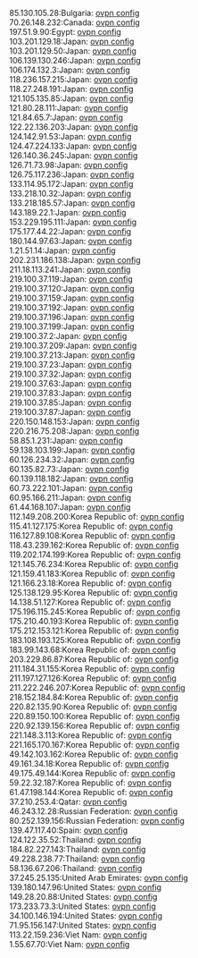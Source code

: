 85.130.105.28:Bulgaria: [ovpn config](vpn/85_130_105_28.ovpn)  
70.26.148.232:Canada: [ovpn config](vpn/70_26_148_232.ovpn)  
197.51.9.90:Egypt: [ovpn config](vpn/197_51_9_90.ovpn)  
103.201.129.18:Japan: [ovpn config](vpn/103_201_129_18.ovpn)  
103.201.129.50:Japan: [ovpn config](vpn/103_201_129_50.ovpn)  
106.139.130.246:Japan: [ovpn config](vpn/106_139_130_246.ovpn)  
106.174.132.3:Japan: [ovpn config](vpn/106_174_132_3.ovpn)  
118.236.157.215:Japan: [ovpn config](vpn/118_236_157_215.ovpn)  
118.27.248.191:Japan: [ovpn config](vpn/118_27_248_191.ovpn)  
121.105.135.85:Japan: [ovpn config](vpn/121_105_135_85.ovpn)  
121.80.28.111:Japan: [ovpn config](vpn/121_80_28_111.ovpn)  
121.84.65.7:Japan: [ovpn config](vpn/121_84_65_7.ovpn)  
122.22.136.203:Japan: [ovpn config](vpn/122_22_136_203.ovpn)  
124.142.91.53:Japan: [ovpn config](vpn/124_142_91_53.ovpn)  
124.47.224.133:Japan: [ovpn config](vpn/124_47_224_133.ovpn)  
126.140.36.245:Japan: [ovpn config](vpn/126_140_36_245.ovpn)  
126.71.73.98:Japan: [ovpn config](vpn/126_71_73_98.ovpn)  
126.75.117.236:Japan: [ovpn config](vpn/126_75_117_236.ovpn)  
133.114.95.172:Japan: [ovpn config](vpn/133_114_95_172.ovpn)  
133.218.10.32:Japan: [ovpn config](vpn/133_218_10_32.ovpn)  
133.218.185.57:Japan: [ovpn config](vpn/133_218_185_57.ovpn)  
143.189.22.1:Japan: [ovpn config](vpn/143_189_22_1.ovpn)  
153.229.195.111:Japan: [ovpn config](vpn/153_229_195_111.ovpn)  
175.177.44.22:Japan: [ovpn config](vpn/175_177_44_22.ovpn)  
180.144.97.63:Japan: [ovpn config](vpn/180_144_97_63.ovpn)  
1.21.51.14:Japan: [ovpn config](vpn/1_21_51_14.ovpn)  
202.231.186.138:Japan: [ovpn config](vpn/202_231_186_138.ovpn)  
211.18.113.241:Japan: [ovpn config](vpn/211_18_113_241.ovpn)  
219.100.37.119:Japan: [ovpn config](vpn/219_100_37_119.ovpn)  
219.100.37.120:Japan: [ovpn config](vpn/219_100_37_120.ovpn)  
219.100.37.159:Japan: [ovpn config](vpn/219_100_37_159.ovpn)  
219.100.37.192:Japan: [ovpn config](vpn/219_100_37_192.ovpn)  
219.100.37.196:Japan: [ovpn config](vpn/219_100_37_196.ovpn)  
219.100.37.199:Japan: [ovpn config](vpn/219_100_37_199.ovpn)  
219.100.37.2:Japan: [ovpn config](vpn/219_100_37_2.ovpn)  
219.100.37.209:Japan: [ovpn config](vpn/219_100_37_209.ovpn)  
219.100.37.213:Japan: [ovpn config](vpn/219_100_37_213.ovpn)  
219.100.37.23:Japan: [ovpn config](vpn/219_100_37_23.ovpn)  
219.100.37.32:Japan: [ovpn config](vpn/219_100_37_32.ovpn)  
219.100.37.63:Japan: [ovpn config](vpn/219_100_37_63.ovpn)  
219.100.37.83:Japan: [ovpn config](vpn/219_100_37_83.ovpn)  
219.100.37.85:Japan: [ovpn config](vpn/219_100_37_85.ovpn)  
219.100.37.87:Japan: [ovpn config](vpn/219_100_37_87.ovpn)  
220.150.148.153:Japan: [ovpn config](vpn/220_150_148_153.ovpn)  
220.216.75.208:Japan: [ovpn config](vpn/220_216_75_208.ovpn)  
58.85.1.231:Japan: [ovpn config](vpn/58_85_1_231.ovpn)  
59.138.103.199:Japan: [ovpn config](vpn/59_138_103_199.ovpn)  
60.126.234.32:Japan: [ovpn config](vpn/60_126_234_32.ovpn)  
60.135.82.73:Japan: [ovpn config](vpn/60_135_82_73.ovpn)  
60.139.118.182:Japan: [ovpn config](vpn/60_139_118_182.ovpn)  
60.73.222.101:Japan: [ovpn config](vpn/60_73_222_101.ovpn)  
60.95.166.211:Japan: [ovpn config](vpn/60_95_166_211.ovpn)  
61.44.168.107:Japan: [ovpn config](vpn/61_44_168_107.ovpn)  
112.149.208.200:Korea Republic of: [ovpn config](vpn/112_149_208_200.ovpn)  
115.41.127.175:Korea Republic of: [ovpn config](vpn/115_41_127_175.ovpn)  
116.127.89.108:Korea Republic of: [ovpn config](vpn/116_127_89_108.ovpn)  
118.43.239.162:Korea Republic of: [ovpn config](vpn/118_43_239_162.ovpn)  
119.202.174.199:Korea Republic of: [ovpn config](vpn/119_202_174_199.ovpn)  
121.145.76.234:Korea Republic of: [ovpn config](vpn/121_145_76_234.ovpn)  
121.159.41.183:Korea Republic of: [ovpn config](vpn/121_159_41_183.ovpn)  
121.166.23.18:Korea Republic of: [ovpn config](vpn/121_166_23_18.ovpn)  
125.138.129.95:Korea Republic of: [ovpn config](vpn/125_138_129_95.ovpn)  
14.138.51.127:Korea Republic of: [ovpn config](vpn/14_138_51_127.ovpn)  
175.196.115.245:Korea Republic of: [ovpn config](vpn/175_196_115_245.ovpn)  
175.210.40.193:Korea Republic of: [ovpn config](vpn/175_210_40_193.ovpn)  
175.212.153.121:Korea Republic of: [ovpn config](vpn/175_212_153_121.ovpn)  
183.108.193.125:Korea Republic of: [ovpn config](vpn/183_108_193_125.ovpn)  
183.99.143.68:Korea Republic of: [ovpn config](vpn/183_99_143_68.ovpn)  
203.229.86.87:Korea Republic of: [ovpn config](vpn/203_229_86_87.ovpn)  
211.184.31.155:Korea Republic of: [ovpn config](vpn/211_184_31_155.ovpn)  
211.197.127.126:Korea Republic of: [ovpn config](vpn/211_197_127_126.ovpn)  
211.222.246.207:Korea Republic of: [ovpn config](vpn/211_222_246_207.ovpn)  
218.152.184.84:Korea Republic of: [ovpn config](vpn/218_152_184_84.ovpn)  
220.82.135.90:Korea Republic of: [ovpn config](vpn/220_82_135_90.ovpn)  
220.89.150.100:Korea Republic of: [ovpn config](vpn/220_89_150_100.ovpn)  
220.92.139.156:Korea Republic of: [ovpn config](vpn/220_92_139_156.ovpn)  
221.148.3.113:Korea Republic of: [ovpn config](vpn/221_148_3_113.ovpn)  
221.165.170.167:Korea Republic of: [ovpn config](vpn/221_165_170_167.ovpn)  
49.142.103.162:Korea Republic of: [ovpn config](vpn/49_142_103_162.ovpn)  
49.161.34.18:Korea Republic of: [ovpn config](vpn/49_161_34_18.ovpn)  
49.175.49.144:Korea Republic of: [ovpn config](vpn/49_175_49_144.ovpn)  
59.22.32.187:Korea Republic of: [ovpn config](vpn/59_22_32_187.ovpn)  
61.47.198.144:Korea Republic of: [ovpn config](vpn/61_47_198_144.ovpn)  
37.210.253.4:Qatar: [ovpn config](vpn/37_210_253_4.ovpn)  
46.243.12.28:Russian Federation: [ovpn config](vpn/46_243_12_28.ovpn)  
80.252.139.156:Russian Federation: [ovpn config](vpn/80_252_139_156.ovpn)  
139.47.117.40:Spain: [ovpn config](vpn/139_47_117_40.ovpn)  
124.122.35.52:Thailand: [ovpn config](vpn/124_122_35_52.ovpn)  
184.82.227.143:Thailand: [ovpn config](vpn/184_82_227_143.ovpn)  
49.228.238.77:Thailand: [ovpn config](vpn/49_228_238_77.ovpn)  
58.136.67.206:Thailand: [ovpn config](vpn/58_136_67_206.ovpn)  
37.245.25.135:United Arab Emirates: [ovpn config](vpn/37_245_25_135.ovpn)  
139.180.147.96:United States: [ovpn config](vpn/139_180_147_96.ovpn)  
149.28.20.88:United States: [ovpn config](vpn/149_28_20_88.ovpn)  
173.233.73.3:United States: [ovpn config](vpn/173_233_73_3.ovpn)  
34.100.146.194:United States: [ovpn config](vpn/34_100_146_194.ovpn)  
71.95.156.147:United States: [ovpn config](vpn/71_95_156_147.ovpn)  
113.22.159.236:Viet Nam: [ovpn config](vpn/113_22_159_236.ovpn)  
1.55.67.70:Viet Nam: [ovpn config](vpn/1_55_67_70.ovpn)  
